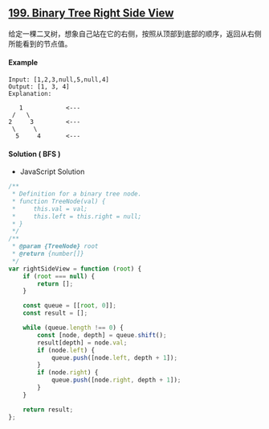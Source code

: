 ## [199. Binary Tree Right Side View](https://leetcode.com/problems/binary-tree-right-side-view/)

给定一棵二叉树，想象自己站在它的右侧，按照从顶部到底部的顺序，返回从右侧所能看到的节点值。

#### Example

```text
Input: [1,2,3,null,5,null,4]
Output: [1, 3, 4]
Explanation:

   1            <---
 /   \
2     3         <---
 \     \
  5     4       <---
```

#### Solution ( **BFS** )

-   JavaScript Solution

```javascript
/**
 * Definition for a binary tree node.
 * function TreeNode(val) {
 *     this.val = val;
 *     this.left = this.right = null;
 * }
 */
/**
 * @param {TreeNode} root
 * @return {number[]}
 */
var rightSideView = function (root) {
    if (root === null) {
        return [];
    }

    const queue = [[root, 0]];
    const result = [];

    while (queue.length !== 0) {
        const [node, depth] = queue.shift();
        result[depth] = node.val;
        if (node.left) {
            queue.push([node.left, depth + 1]);
        }
        if (node.right) {
            queue.push([node.right, depth + 1]);
        }
    }

    return result;
};
```
